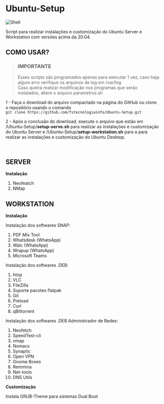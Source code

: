 # **Ubuntu-Setup**

![Shell](https://img.shields.io/badge/shell_script-%23121011.svg?style=for-the-badge&logo=gnu-bash&logoColor=white)

 Script para realizar instalações e customização do Ubuntu Server e Workstation com versões acima da 20.04.

## **COMO USAR?**

>### **IMPORTANTE**
> Esses scripts são programados apenas para executar 1 vez, caso haja algum erro verifique os arquivos de log em /var/log \
> Caso queira realizar modificação nos programas que serão instalados, altere o arquivo parametros.sh

1 - Faça o download do arquivo compactado na página do GitHub ou clone o repositório usando o comando \
`git clone https://github.com/fstecnologiainfo/Ubuntu-Setup.git`

2 - Após a conclusão do download, execute o arquivo que estão em /Ubuntu-Setup/**setup-serve.sh** para realizar as instalações e customização do Ubuntu Server e /Ubuntu-Setup/**setup-workstation.sh** para a para realizar as instalações e customização do Ubuntu Desktop.

&nbsp;

## **SERVER**

**Instalação**

1. Neofeatch
2. NMap

## **WORKSTATION**

**Instalação**

Instalação dos softwares SNAP:

1. PDF Mix Tool
2. Whatsdesk (WhatsApp)
3. Walc (WhatsApp)
4. Wrapup (WhatsApp)
5. Microsoft Teams

Instalação dos softwares .DEB:

1. htop
2. VLC
3. FileZilla
4. Suporte pacotes flatpak
5. Git
6. Preload
7. Curl
8. qBittorrent

Instalação dos softwares .DEB Administrador de Redes:

1. Neofetch
2. SpeedTest-cli
3. nmap
4. Nomacs
5. Synaptic
6. Open VPN
7. Gnome Boxes
8. Remmina
9. Net-tools
10. DNS Utils

**Customização**

Instala GRUB-Theme para sistemas Dual Boot